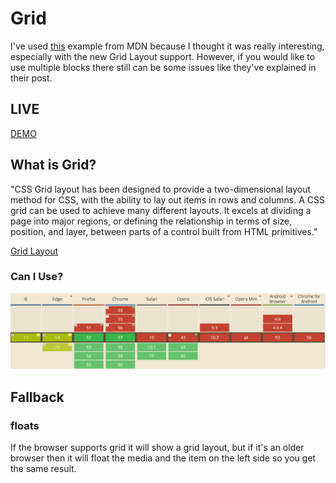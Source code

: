 # Grid

I've used [this](https://developer.mozilla.org/en-US/docs/Web/CSS/CSS_Grid_Layout/CSS_Grid_and_Progressive_Enhancement) example from MDN because I thought it was really interesting, especially with the new Grid Layout support. However, if you would like to use multiple blocks there still can be some issues like they've explained in their post.

## LIVE

[DEMO](https://mimaaa.github.io/BROTECH/Week2/css-feature-2/index.html)

## What is Grid?

"CSS Grid layout has been designed to provide a two-dimensional layout method for CSS, with the ability to lay out items in rows and columns. A CSS grid can be used to achieve many different layouts. It excels at dividing a page into major regions, or defining the relationship in terms of size, position, and layer, between parts of a control built from HTML primitives."

[Grid Layout](https://developer.mozilla.org/en-US/docs/Web/CSS/CSS_Grid_Layout)

### Can I Use?

![alt text](https://github.com/Mimaaa/MINOR_WD_BROTECH/blob/master/Week2/css-feature-2/img/grid.png "Grid CanIUse")

## Fallback

### floats

If the browser supports grid it will show a grid layout, but if it's an older browser then it will float the media and the item on the left side so you get the same result.
